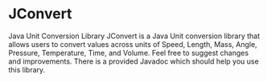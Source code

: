 # JConvert
Java Unit Conversion Library
JConvert is a Java Unit conversion library that allows users to convert values across units of Speed, Length, Mass, Angle, Pressure, Temperature, Time, and Volume.
Feel free to suggest changes and improvements.
There is a provided Javadoc which should help you use this library.
 
